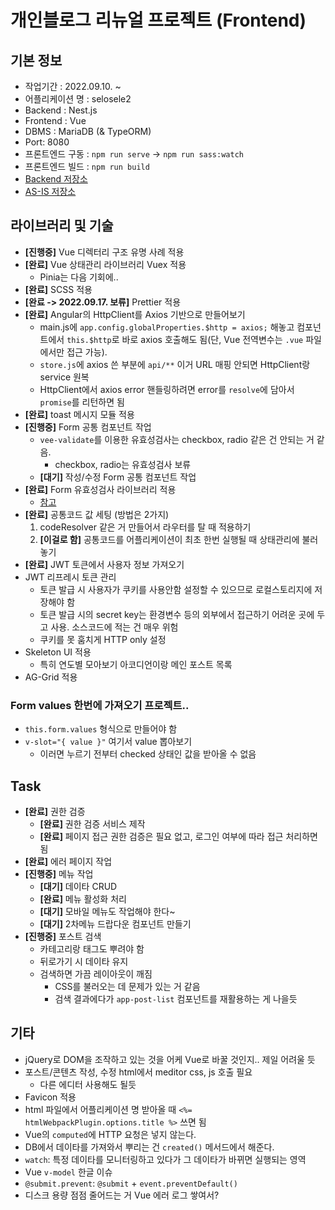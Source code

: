# 개인블로그 리뉴얼 프로젝트 (Frontend)

## 기본 정보

- 작업기간 : 2022.09.10. ~
- 어플리케이션 명 : selosele2
- Backend : Nest.js
- Frontend : Vue
- DBMS : MariaDB (& TypeORM)
- Port: 8080
- 프론트엔드 구동 : ```npm run serve``` &rarr; ```npm run sass:watch```
- 프론트엔드 빌드 : ```npm run build```
- [Backend 저장소](https://github.com/selosele/selosele2-backend)
- [AS-IS 저장소](https://github.com/selosele/devblog)

## 라이브러리 및 기술

- **[진행중]** Vue 디렉터리 구조 유명 사례 적용
- **[완료]** Vue 상태관리 라이브러리 Vuex 적용
  - Pinia는 다음 기회에..
- **[완료]** SCSS 적용
- **[완료 -> 2022.09.17. 보류]** Prettier 적용
- **[완료]** Angular의 HttpClient를 Axios 기반으로 만들어보기
  - main.js에 ```app.config.globalProperties.$http = axios;``` 해놓고 컴포넌트에서 ```this.$http```로 바로 axios 호출해도 됨(단, Vue 전역변수는 ```.vue``` 파일에서만 접근 가능).
  - ```store.js```에 axios 쓴 부분에 ```api/**``` 이거 URL 매핑 안되면 HttpClient랑 service 원복
  - HttpClient에서 axios error 핸들링하려면 error를 ```resolve```에 담아서 ```promise```를 리턴하면 됨
- **[완료]** toast 메시지 모듈 적용
- **[진행중]** Form 공통 컴포넌트 작업
  - ```vee-validate```를 이용한 유효성검사는 checkbox, radio 같은 건 안되는 거 같음.
    - checkbox, radio는 유효성검사 보류
  - **[대기]** 작성/수정 Form 공통 컴포넌트 작업
- **[완료]** Form 유효성검사 라이브러리 적용
  - [참고](https://vee-validate.logaretm.com/v4/guide/global-validators)
- **[완료]** 공통코드 값 세팅 (방법은 2가지)
  1. codeResolver 같은 거 만들어서 라우터를 탈 때 적용하기
  2. **[이걸로 함]** 공통코드를 어플리케이션이 최초 한번 실행될 때 상태관리에 불러놓기
- **[완료]** JWT 토큰에서 사용자 정보 가져오기
- JWT 리프레시 토큰 관리
  - 토큰 발급 시 사용자가 쿠키를 사용안함 설정할 수 있으므로 로컬스토리지에 저장해야 함
  - 토큰 발급 시의 secret key는 환경변수 등의 외부에서 접근하기 어려운 곳에 두고 사용. 소스코드에 적는 건 매우 위험
  - 쿠키를 못 훔치게 HTTP only 설정
- Skeleton UI 적용
  - 특히 연도별 모아보기 아코디언이랑 메인 포스트 목록
- AG-Grid 적용

### Form values 한번에 가져오기 프로젝트..

- ```this.form.values``` 형식으로 만들어야 함
- ```v-slot="{ value }"``` 여기서 value 뽑아보기
  - 이러면 누르기 전부터 checked 상태인 값을 받아올 수 없음

## Task

- **[완료]** 권한 검증
  - **[완료]** 권한 검증 서비스 제작
  - **[완료]** 페이지 접근 권한 검증은 필요 없고, 로그인 여부에 따라 접근 처리하면 됨
- **[완료]** 에러 페이지 작업
- **[진행중]** 메뉴 작업
  - **[대기]** 데이타 CRUD
  - **[완료]** 메뉴 활성화 처리
  - **[대기]** 모바일 메뉴도 작업해야 한다~
  - **[대기]** 2차메뉴 드랍다운 컴포넌트 만들기
- **[진행중]** 포스트 검색
  - 카테고리랑 태그도 뿌려야 함
  - 뒤로가기 시 데이타 유지
  - 검색하면 가끔 레이아웃이 깨짐
    - CSS를 불러오는 데 문제가 있는 거 같음
    - 검색 결과에다가 ```app-post-list``` 컴포넌트를 재활용하는 게 나을듯

## 기타

- jQuery로 DOM을 조작하고 있는 것을 어케 Vue로 바꿀 것인지.. 제일 어려울 듯
- 포스트/콘텐츠 작성, 수정 html에서 meditor css, js 호출 필요
  - 다른 에디터 사용해도 될듯
- Favicon 적용
- html 파일에서 어플리케이션 명 받아올 때 ```<%= htmlWebpackPlugin.options.title %>``` 쓰면 됨
- Vue의 ```computed```에 HTTP 요청은 넣지 않는다.
- DB에서 데이타를 가져와서 뿌리는 건 ```created()``` 메서드에서 해준다.
- ```watch```: 특정 데이타를 모니터링하고 있다가 그 데이타가 바뀌면 실행되는 영역
- Vue ```v-model``` 한글 이슈
- ```@submit.prevent```: ```@submit``` + ```event.preventDefault()```
- 디스크 용량 점점 줄어드는 거 Vue 에러 로그 쌓여서?
